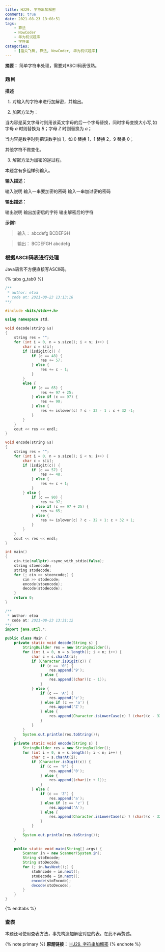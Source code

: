 ```yaml
---
title: HJ29. 字符串加解密
comments: true
date: 2021-08-23 13:08:51
tags:
    - 算法
    - NowCoder
    - 华为机试题库
    - 字符串
categories:
    - [指尖飞舞, 算法, NowCoder, 华为机试题库]
---
```

__摘要：__
简单字符串处理，需要对ASCII码表很熟。
<!-- more -->

### 题目

__描述__

1. 对输入的字符串进行加解密，并输出。

2. 加密方法为：

当内容是英文字母时则用该英文字母的后一个字母替换，同时字母变换大小写,如字母 $a$ 时则替换为 $B$；字母 $Z$ 时则替换为 $a$；

当内容是数字时则把该数字加 $1$，如 $0$ 替换 $1$，$1$ 替换 $2$，$9$ 替换 $0$；

其他字符不做变化。

3. 解密方法为加密的逆过程。

本题含有多组样例输入。

__输入描述：__

输入说明
输入一串要加密的密码
输入一串加过密的密码

__输出描述：__

输出说明
输出加密后的字符
输出解密后的字符

__示例1__
> 输入：
abcdefg
BCDEFGH

> 输出：
BCDEFGH
abcdefg

### 根据ASCII码表进行处理
Java语言不方便直接写ASCII码。

{% tabs g_tab0 %}
<!-- tab C++ -->
```c++
/**
 * author: etoa
 * code at: 2021-08-23 13:13:18
**/

#include <bits/stdc++.h>

using namespace std;

void decode(string &s)
{
    string res = "";
    for (int i = 0, n = s.size(); i < n; i++) {
        char c = s[i];
        if (isdigit(c)) {
            if (c == 48) {
                res += 57;
            } else {
                res += c - 1;
            }
        }
        else {
            if (c == 65) {
                res += 97 + 25;
            } else if (c == 97) {
                res += 90;
            } else {
                res += islower(c) ? c - 32 - 1 : c + 32 -1;
            }
        }
    }
    cout << res << endl;
}

void encode(string &s)
{
    string res = "";
    for (int i = 0, n = s.size(); i < n; i++) {
        char c = s[i];
        if (isdigit(c)) {
            if (c == 57) {
                res += 48;
            } else {
                res += c + 1;
            }
        } else {
            if (c == 90) {
                res += 97;
            } else if (c == 97 + 25) {
                res += 65;
            } else {
                res += islower(c) ? c - 32 + 1: c + 32 + 1;
            }
        }
    }
    cout << res << endl;
}

int main()
{
    cin.tie(nullptr)->sync_with_stdio(false);
    string stoencode;
    string stodecode;
    for (; cin >> stoencode;) {
        cin >> stodecode;
        encode(stoencode);
        decode(stodecode);
    }
    return 0;
}
```
<!-- endtab -->

<!-- tab Java -->
```java
/**
 * author: etoa
 * code at: 2021-08-23 13:31:12
**/
import java.util.*;

public class Main {
    private static void decode(String s) {
        StringBuilder res = new StringBuilder();
        for (int i = 0, n = s.length(); i < n; i++) {
            char c = s.charAt(i);
            if (Character.isDigit(c)) {
                if (c == '0') {
                    res.append('9');
                } else {
                    res.append((char)(c - 1));
                }
            } else {
                if (c == 'A') {
                    res.append('z');
                } else if (c == 'a') {
                    res.append('Z');
                } else {
                    res.append(Character.isLowerCase(c) ? (char)(c - 32 - 1) : (char)(c + 32 - 1));
                }
            }
        }
        System.out.println(res.toString());
    }
    private static void encode(String s) {
        StringBuilder res = new StringBuilder();
        for (int i = 0, n = s.length(); i < n; i++) {
            char c = s.charAt(i);
            if (Character.isDigit(c)) {
                if (c == '9') {
                    res.append('0');
                } else {
                    res.append((char)(c + 1));
                }
            } else {
                if (c == 'Z') { 
                    res.append('a');
                } else if (c == 'z') {
                    res.append('A');
                } else {
                    res.append(Character.isLowerCase(c) ? (char)(c - 32 + 1) : (char)(c + 32 + 1));
                }
            }
        }
        System.out.println(res.toString());
    }
    
    public static void main(String[] args) {
        Scanner in = new Scanner(System.in);
        String stoEncode;
        String stoDecode;
        for (; in.hasNext();) {
            stoEncode = in.next();
            stoDecode = in.next();
            encode(stoEncode);
            decode(stoDecode);
        }
    }
}
```
<!-- endtab -->
{% endtabs %}

### 查表
本题还可使用查表方法，事先构造加解密对应的表。在此不再赘述。

{% note primary %}
__原题链接：__ [HJ29. 字符串加解密](https://www.nowcoder.com/practice/2aa32b378a024755a3f251e75cbf233a?tpId=37&&tqId=21252&rp=1&ru=/ta/huawei&qru=/ta/huawei/question-ranking)
{% endnote %}